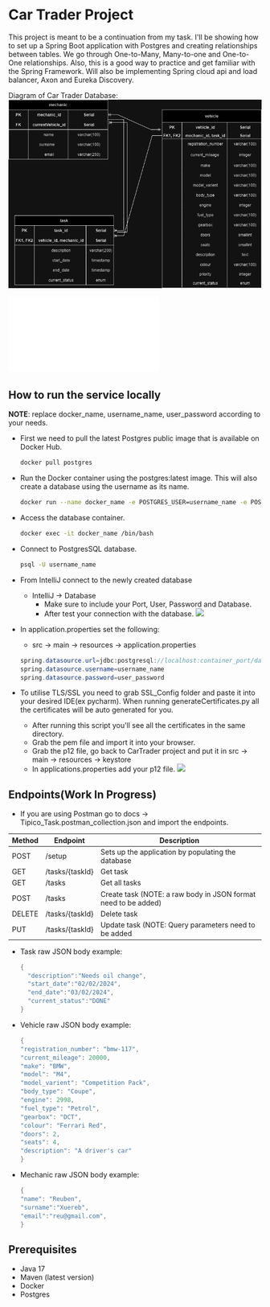 # Car Trader Project

This project is meant to be a continuation from my task. I'll be showing how to set up a Spring Boot application
with Postgres and creating relationships between tables. We go through One-to-Many, Many-to-one and One-to-One relationships. Also, this is a good way to practice and get familiar with the Spring Framework. Will also be implementing Spring cloud api and load balancer, Axon and Eureka Discovery.

Diagram of Car Trader Database:![](docs/images/VehicleStatusSystem.io.drawio.png)

![vehicle status system diagram](docs/VehicleStatusSystem.io.drawio.xml)

## How to run the service locally
**NOTE**: replace docker_name, username_name, user_password according to your needs.
* First we need to pull the latest Postgres public image that is available on Docker Hub.
  ```bash
  docker pull postgres
  ```
* Run the Docker container using the postgres:latest image. This will also create a database using the username as its name.
  ```bash
  docker run --name docker_name -e POSTGRES_USER=username_name -e POSTGRES_PASSWORD=user_password -p 5432:5432 -d postgres
  ```
* Access the database container.
    ```bash
    docker exec -it docker_name /bin/bash
    ```
* Connect to PostgresSQL database.
    ```bash
    psql -U username_name
    ```

* From IntelliJ connect to the newly created database
    * IntelliJ -> Database
        * Make sure to include your Port, User, Password and Database.
        * After test your connection with the database.
          ![](docs/images/database_setup.png)
* In application.properties set the following:
    * src -> main -> resources -> application.properties
  ```java
  spring.datasource.url=jdbc:postgresql://localhost:container_port/databse_name
  spring.datasource.username=username_name
  spring.datasource.password=user_password
  ```
* To utilise TLS/SSL you need to grab SSL_Config folder and paste it into your desired IDE(ex pycharm). When running generateCertificates.py all the certificates will be auto generated for you.
    * After running this script you'll see all the certificates in the same directory.
    * Grab the pem file and import it into your browser.
    * Grab the p12 file, go back to CarTrader project and put it in src -> main -> resources -> keystore
    * In applications.properties add your p12 file.
      ![](docs/images/app_prop_p12_file.png)

## Endpoints(Work In Progress)
* If you are using Postman go to docs -> Tipico_Task.postman_collection.json and import the endpoints.

| Method | Endpoint                                          | Description                                                       |
|--------|---------------------------------------------------|-------------------------------------------------------------------|
| POST   | /setup                                            | Sets up the application by populating the database                |
| GET    | /tasks/{taskId}                                   | Get task                                                          |
| GET    | /tasks                                            | Get all tasks                                                     |
| POST   | /tasks                                            | Create task (NOTE: a raw body in JSON format need to be added)    |
| DELETE | /tasks/{taskId}                                   | Delete task                                                       |
| PUT    | /tasks/{taskId}                                   | Update task (NOTE: Query parameters need to be added              |




* Task raw JSON body example:
  ```java
  {
    "description":"Needs oil change",
    "start_date":"02/02/2024",
    "end_date":"03/02/2024",
    "current_status":"DONE"
  }
  ```
* Vehicle raw JSON body example:
  ```java
  {
  "registration_number": "bmw-117",
  "current_mileage": 20000,
  "make": "BMW",
  "model": "M4",
  "model_varient": "Competition Pack",
  "body_type": "Coupe",
  "engine": 2998,
  "fuel_type": "Petrol",
  "gearbox": "DCT",
  "colour": "Ferrari Red",
  "doors": 2,
  "seats": 4,
  "description": "A driver's car"
  }
  ```
* Mechanic raw JSON body example:
  ```java
  {
  "name": "Reuben",
  "surname":"Xuereb",
  "email":"reu@gmail.com",
  }
  ```
## Prerequisites
- Java 17
- Maven (latest version)
- Docker
- Postgres